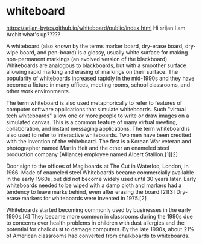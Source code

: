 # whiteboard
https://srijan-bytes.github.io/whiteboard/public/index.html
Hi srijan I am Archit what's up?????


A whiteboard (also known by the terms marker board, dry-erase board, dry-wipe board, and pen-board) is a glossy, usually white surface for making non-permanent markings (an evolved version of the blackboard). Whiteboards are analogous to blackboards, but with a smoother surface allowing rapid marking and erasing of markings on their surface. The popularity of whiteboards increased rapidly in the mid-1990s and they have become a fixture in many offices, meeting rooms, school classrooms, and other work environments.

The term whiteboard is also used metaphorically to refer to features of computer software applications that simulate whiteboards. Such "virtual tech whiteboards" allow one or more people to write or draw images on a simulated canvas. This is a common feature of many virtual meeting, collaboration, and instant messaging applications. The term whiteboard is also used to refer to interactive whiteboards.
Two men have been credited with the invention of the whiteboard. The first is a Korean War veteran and photographer named Martin Heit and the other an enameled steel production company (Alliance) employee named Albert Stallion.[1][2]


Door sign to the offices of Magiboards at The Cut in Waterloo, London, in 1966. Made of enameled steel
Whiteboards became commercially available in the early 1960s, but did not become widely used until 30 years later. Early whiteboards needed to be wiped with a damp cloth and markers had a tendency to leave marks behind, even after erasing the board.[2][3] Dry-erase markers for whiteboards were invented in 1975.[2]

Whiteboards started becoming commonly used by businesses in the early 1990s.[4] They became more common in classrooms during the 1990s due to concerns over health problems in children with dust allergies and the potential for chalk dust to damage computers. By the late 1990s, about 21% of American classrooms had converted from chalkboards to whiteboards.
